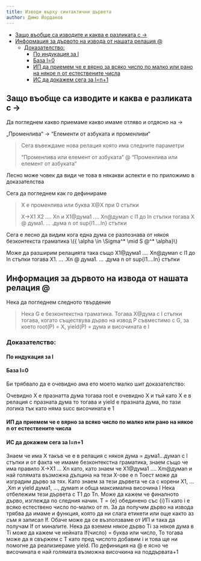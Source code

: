 ```yaml
---
title: Изводи върху синтактични дървета
author: Димо Йорданов
---
```


<!-- TOC -->
  * [Защо въобще са изводите и каква е разликата с ->](#защо-въобще-са-изводите-и-каква-е-разликата-с--)
  * [Информация за дървото на извода от нашата релация @](#информация-за-дървото-на-извода-от-нашата-релация-)
    * [Доказателство:](#доказателство)
      * [По индукация за l](#по-индукация-за-l)
      * [База l=0](#база-l0)
      * [ИП да приемем че е вярно за всяко число по малко или рано на някое n от естествените числа](#ип-да-приемем-че-е-вярно-за-всяко-число-по-малко-или-рано-на-някое-n-от-естествените-числа)
      * [ИС да докажем сега за l=n+1](#ис-да-докажем-сега-за-ln1-)
<!-- TOC -->

## Защо въобще са изводите и каква е разликата с ->

Да погледнем какво приемаме какво имаме отляво и отдясно на ->

„Променлива“ -> “Елементи от азбуката и променливи“

> Сега въвеждаме нова релация която има следните параметри
>
> “Променлива или елемент от азбуката“ @ “Променлива или елемент от азбуката“

Лесно може човек да види че това в някакви аспекти е по приложимо в доказателства

Сега да погледнем как го дефинираме

> X е променлива или буква 
> X@X при 0 стъпки
> 
> X->X1 X2 .... Xn и X1@дума1 .... Xn@думаn с l1 до ln стъпки
> тогава X @ дума1. ... .дума n от sup{l1....ln} стъпки 

Сега е лесно да видим кога една дума се разпознава от някоя безконтекста граматика
\\(\{ \alpha \in \Sigma^* \mid S @^* \alpha\}\\)

Може да разширим релацията така също
X1@дума1 .... Xn@думаn с l1 до ln стъпки
тогава X1. ... .Xn @ дума1. ... .дума n от sup{l1....ln} стъпки

## Информация за дървото на извода от нашата релация @
Нека да погледнем следното твърдение
> Нека G е безконтекстна граматика. Тогава X@дума с l стъпки
> тогава, когато съществува дърво на извод P съвместимо с G,
> за което root(P) = X, yield(P) = дума и височината е l

### Доказателство:

#### По индукация за l

#### База l=0

Би трябвало да е очевидно ама ето моето малко шит доказателство:
    
Очевидно X е празнатта дума тогава root е очевидно X
    и тъй като X е в релация с празната дума то тогава и yield е празната дума,
    по тази логика тък като няма succ височината е 1

#### ИП да приемем че е вярно за всяко число по малко или рано на някое n от естествените числа
#### ИС да докажем сега за l=n+1 
Знаем че има X такъв че е в релация с някоя дума = дума1...думаn с l стъпки и от факта че имаме безконтекстна граматика,
знаем също че има правило X->X1 ... Xn като, като знаем че X1@дума1 .... Xm@думаn и най голямата възможна дълцина на
тези X-ове е n Тоест може да изградим дърво за тях. Като знаем за тези дървета че са с корени X1, ... ,Xm  и
yield дума1, ..., думаm и обща максимална височина l Нека отбележим тези дървета с T1 до Tn. 
Може да кажем че финалното дърво, изглежда по следния начин. T = {e} обединено със {i}Ti като i е всяко естествено число
по-малко от m.
За да получим дърво на извода трябва да имаме и функция, която да ни слага етикети или още както аз съм я записал lf.
Обаче може да се възползваме от ИП и така да получам lf от миналите. Нека да вземем някое дърво Ti за някоя дума в Ti
може да кажем че нейната lf(число) = буква или число, То тогава може да я свържем с T като пред числото добавим i
и това ще ни помогне да реализиераме yield.
По дефиниция на @ е ясно че височината е най голямата възможна височкина на поддървата+1
